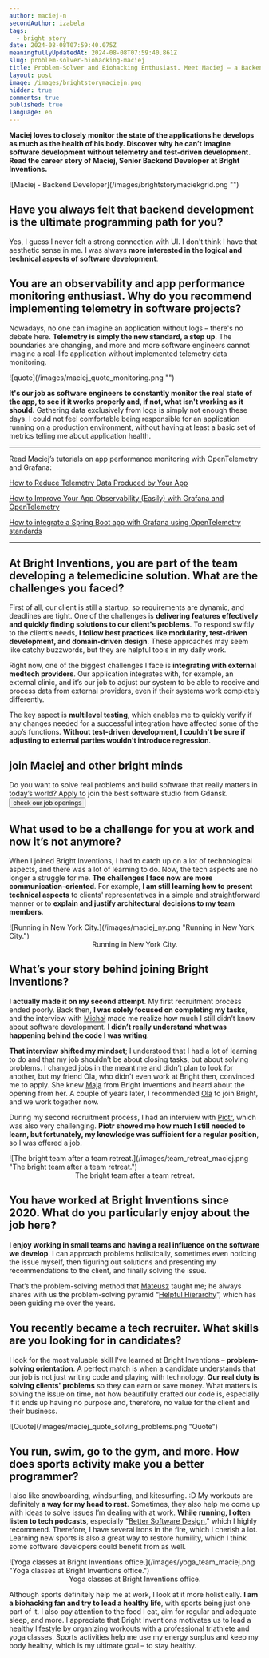 ```yaml
---
author: maciej-n
secondAuthor: izabela
tags:
  - bright story
date: 2024-08-08T07:59:40.075Z
meaningfullyUpdatedAt: 2024-08-08T07:59:40.861Z
slug: problem-solver-biohacking-maciej
title: Problem-Solver and Biohacking Enthusiast. Meet Maciej – a Backend Developer
layout: post
image: /images/brightstorymaciejn.png
hidden: true
comments: true
published: true
language: en
---
```

**Maciej loves to closely monitor the state of the applications he develops as much as the health of his body. Discover why he can’t imagine software development without telemetry and test-driven development. Read the career story of Maciej, Senior Backend Developer at Bright Inventions.**

<div className="image">![Maciej - Backend Developer](/images/brightstorymaciekgrid.png "")</div>

## Have you always felt that backend development is the ultimate programming path for you?

Yes, I guess I never felt a strong connection with UI. I don't think I have that aesthetic sense in me. I was always **more interested in the logical and technical aspects of software development**.

## You are an observability and app performance monitoring enthusiast. Why do you recommend implementing telemetry in software projects?

Nowadays, no one can imagine an application without logs – there's no debate here. **Telemetry is simply the new standard, a step up**. The boundaries are changing, and more and more software engineers cannot imagine a real-life application without implemented telemetry data monitoring.

<div className="image">![quote](/images/maciej_quote_monitoring.png "")</div>

**It's our job as software engineers to constantly monitor the real state of the app, to see if it works properly and, if not, what isn't working as it should.** Gathering data exclusively from logs is simply not enough these days. I could not feel comfortable being responsible for an application running on a production environment, without having at least a basic set of metrics telling me about application health.

- - -

Read Maciej’s tutorials on app performance monitoring with OpenTelemetry and Grafana:

[How to Reduce Telemetry Data Produced by Your App](/blog/how-to-reduce-telemetry-data-produced-by-your-app/)

[How to Improve Your App Observability (Easily) with Grafana and OpenTelemetry](/blog/how-to-improve-your-app-observability-easily-with-grafana-and-opentelemetry/)

[How to integrate a Spring Boot app with Grafana using OpenTelemetry standards](https://grafana.com/blog/2023/10/30/how-to-integrate-a-spring-boot-app-with-grafana-using-opentelemetry-standards/)

- - -

## At Bright Inventions, you are part of the team developing a telemedicine solution. What are the challenges you faced?

First of all, our client is still a startup, so requirements are dynamic, and deadlines are tight. One of the challenges is **delivering features effectively and quickly finding solutions to our client's problems**. To respond swiftly to the client’s needs, **I follow best practices like modularity, test-driven development, and domain-driven design**. These approaches may seem like catchy buzzwords, but they are helpful tools in my daily work.

Right now, one of the biggest challenges I face is **integrating with external medtech providers**. Our application integrates with, for example, an external clinic, and it’s our job to adjust our system to be able to receive and process data from external providers, even if their systems work completely differently. 

The key aspect is **multilevel testing**, which enables me to quickly verify if any changes needed for a successful integration have affected some of the app’s functions. **Without test-driven development, I couldn't be sure if adjusting to external parties wouldn’t introduce regression**.

<div class='block-button'><h2>join Maciej and other bright minds</h2><div>Do you want to solve real problems and build software that really matters in today’s world? Apply to join the best software studio from Gdansk.</div><a href="/career/"><button>check our job openings</button></a></div>

## What used to be a challenge for you at work and now it’s not anymore?

When I joined Bright Inventions, I had to catch up on a lot of technological aspects, and there was a lot of learning to do. Now, the tech aspects are no longer a struggle for me. **The challenges I face now are more communication-oriented**. For example, **I am still learning how to present technical aspects** to clients' representatives in a simple and straightforward manner or to **explain and justify architectural decisions to my team members**.

<div className="image">![Running in New York City.](/images/maciej_ny.png "Running in New York City.")</div>

<center>Running in New York City.</center>

## What’s your story behind joining Bright Inventions?

**I actually made it on my second attempt**. My first recruitment process ended poorly. Back then, **I was solely focused on completing my tasks**, and the interview with [Michał](/about-us/michal/) made me realize how much I still didn’t know about software development. **I didn’t really understand what was happening behind the code I was writing**.

**That interview shifted my mindset**; I understood that I had a lot of learning to do and that my job shouldn’t be about closing tasks, but about solving problems. I changed jobs in the meantime and didn’t plan to look for another, but my friend Ola, who didn’t even work at Bright then, convinced me to apply. She knew [Maja](/about-us/maja/) from Bright Inventions and heard about the opening from her. A couple of years later, I recommended [Ola](/about-us/aleksandra-z/) to join Bright, and we work together now.

During my second recruitment process, I had an interview with [Piotr](/about-us/piotr/), which was also very challenging. **Piotr showed me how much I still needed to learn, but fortunately, my knowledge was sufficient for a regular position**, so I was offered a job.

<div className="image">![The bright team after a team retreat.](/images/team_retreat_maciej.png "The bright team after a team retreat.")</div>

<center> The bright team after a team retreat. </center>

## You have worked at Bright Inventions since 2020. What do you particularly enjoy about the job here?

**I enjoy working in small teams and having a real influence on the software we develop**. I can approach problems holistically, sometimes even noticing the issue myself, then figuring out solutions and presenting my recommendations to the client, and finally solving the issue. 

That’s the problem-solving method that [Mateusz](/about-us/mateusz/) taught me; he always shares with us the problem-solving pyramid “[Helpful Hierarchy](https://medium.com/helpful-com/how-to-be-an-effective-early-stage-employee-hint-be-helpful-e681b456a01f)”, which has been guiding me over the years.

## You recently became a tech recruiter. What skills are you looking for in candidates?

I look for the most valuable skill I've learned at Bright Inventions – **problem-solving orientation**. A perfect match is when a candidate understands that our job is not just writing code and playing with technology. **Our real duty is solving clients' problems** so they can earn or save money. What matters is solving the issue on time, not how beautifully crafted our code is, especially if it ends up having no purpose and, therefore, no value for the client and their business.

<div className="image">![Quote](/images/maciej_quote_solving_problems.png "Quote")</div>

## You run, swim, go to the gym, and more. How does sports activity make you a better programmer?

I also like snowboarding, windsurfing, and kitesurfing. :D My workouts are definitely **a way for my head to rest**. Sometimes, they also help me come up with ideas to solve issues I’m dealing with at work. **While running, I often listen to tech podcasts**, especially "[Better Software Design](https://open.spotify.com/show/0QCDOJNUWnJkaq73FasfkY)," which I highly recommend. Therefore, I have several irons in the fire, which I cherish a lot. Learning new sports is also a great way to restore humility, which I think some software developers could benefit from as well.

<div className="image">![Yoga classes at Bright Inventions office.](/images/yoga_team_maciej.png "Yoga classes at Bright Inventions office.")</div>

<center>Yoga classes at Bright Inventions office.</center>

Although sports definitely help me at work, I look at it more holistically. **I am a biohacking fan and try to lead a healthy life**, with sports being just one part of it. I also pay attention to the food I eat, aim for regular and adequate sleep, and more. I appreciate that Bright Inventions motivates us to lead a healthy lifestyle by organizing workouts with a professional triathlete and yoga classes. Sports activities help me use my energy surplus and keep my body healthy, which is my ultimate goal – to stay healthy.